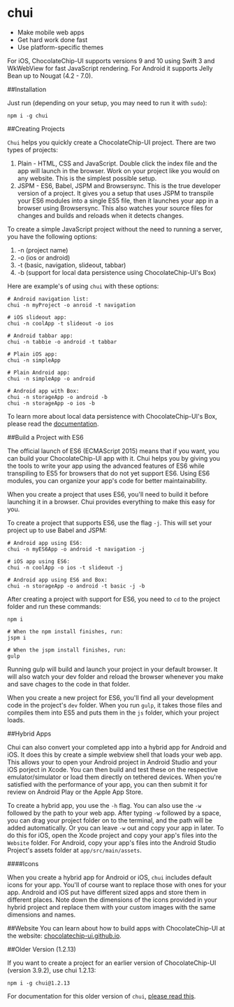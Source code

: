 chui
=======

- Make mobile web apps
- Get hard work done fast
- Use platform-specific themes


For iOS, ChocolateChip-UI supports versions 9 and 10 using Swift 3 and WkWebView for fast JavaScript rendering. For Android it supports Jelly Bean up to Nougat (4.2 - 7.0).

##Installation

Just run (depending on your setup, you may need to run it with `sudo`):

```
npm i -g chui
```

##Creating Projects

`Chui` helps you quickly create a ChocolateChip-UI project. There are two types of projects: 

1. Plain - HTML, CSS and JavaScript. Double click the index file and the app will launch in the browser. Work on your project like you would on any website. This is the simplest possible setup.
2. JSPM - ES6, Babel, JSPM and Browsersync. This is the true developer version of a project. It gives you a setup that uses JSPM to transpile your ES6 modules into a single ES5 file, then it launches your app in a browser using Browsersync. This also watches your source files for changes and builds and reloads when it detects changes.

To create a simple JavaScript project without the need to running a server, you have the following options:

1. -n (project name)
2. -o (ios or android)
3. -t (basic, navigation, slideout, tabbar)
4. -b (support for local data persistence using ChocolateChip-UI's Box)

Here are example's of using `chui` with these options:

```
# Android navigation list:
chui -n myProject -o anroid -t navigation

# iOS slideout app:
chui -n coolApp -t slideout -o ios

# Android tabbar app:
chui -n tabbie -o android -t tabbar

# Plain iOS app:
chui -n simpleApp

# Plain Android app:
chui -n simpleApp -o android

# Android app with Box:
chui -n storageApp -o android -b
chui -n storageApp -o ios -b
```

To learn more about local data persistence with ChocolateChip-UI's Box, please read the [documentation](https://chocolatechip-ui.github.io/v4/docs/box/box-intro.html).

##Build a Project with ES6

The official launch of ES6 (ECMAScript 2015) means that if you want, you can build your ChocolateChip-UI app with it. Chui helps you by giving you the tools to write your app using the advanced features of ES6 while transpiling to ES5 for browsers that do not yet support ES6. Using ES6 modules, you can organize your app's code for better maintainability.

When you create a project that uses ES6, you'll need to build it before launching it in a browser. Chui provides everything to make this easy for you.

To create a project that supports ES6, use the flag `-j`. This will set your project up to use Babel and JSPM:

```
# Android app using ES6:
chui -n myES6App -o android -t navigation -j

# iOS app using ES6:
chui -n coolApp -o ios -t slideout -j

# Android app using ES6 and Box:
chui -n storageApp -o android -t basic -j -b

```

After creating a project with support for ES6, you need to `cd` to the project folder and run these commands:

```
npm i

# When the npm install finishes, run:
jspm i

# When the jspm install finishes, run:
gulp
```

Running gulp will build and launch your project in your default browser. It will also watch your dev folder and reload the browser whenever you make and save chages to the code in that folder.

When you create a new project for ES6, you'll find all your development code in the project's `dev` folder. When you run `gulp`, it takes those files and compiles them into ES5 and puts them in the `js` folder, which your project loads.

##Hybrid Apps

Chui can also convert your completed app into a hybrid app for Android and iOS. It does this by create a simple webview shell that loads your web app. This allows your to open your Android project in Android Studio and your iOS porject in Xcode. You can then build and test these on the respective emulator/simulator or load them directly on tethered devices. When you're satisfied with the performance of your app, you can then submit it for review on Android Play or the Apple App Store.

To create a hybrid app, you use the `-h` flag. You can also use the `-w` followed by the path to your web app. After typing `-w` followed by a space, you can drag your project folder on to the terminal, and the path will be added automatically. Or you can leave `-w` out and copy your app in later. To do this for iOS, open the Xcode project and copy your app's files into the `Website` folder. For Android, copy your app's files into the Android Studio Project's assets folder at `app/src/main/assets`.

####Icons

When you create a hybrid app for Android or iOS, `chui` includes default icons for your app. You'll of course want to replace those with ones for your app. Android and iOS put have different sized apps and store them in different places. Note down the dimensions of the icons provided in your hybrid project and replace them with your custom images with the same dimensions and names. 

##Website
You can learn about how to build apps with ChocolateChip-UI at the website: [chocolatechip-ui.github.io](https://chocolatechip-ui.github.io).


##Older Version (1.2.13)

If you want to create a project for an earlier version of ChocolateChip-UI (version 3.9.2), use chui 1.2.13:

```
npm i -g chui@1.2.13
```
For documentation for this older version of `chui`, [please read this](https://chocolatechip-ui.github.io/v3/documentation/building.html#chui_project_builder).
